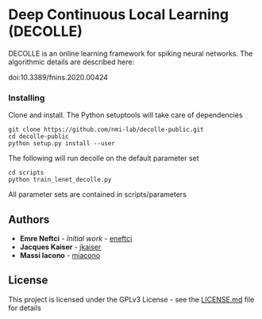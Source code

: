 # Deep Continuous Local Learning (DECOLLE)

DECOLLE is an online learning framework for spiking neural networks. The algorithmic details are described here:

doi:10.3389/fnins.2020.00424

### Installing
Clone and install. The Python setuptools will take care of dependencies
```
git clone https://github.com/nmi-lab/decolle-public.git
cd decolle-public
python setup.py install --user
```

The following will run decolle on the default parameter set
```
cd scripts
python train_lenet_decolle.py
```

All parameter sets are contained in scripts/parameters

## Authors

* **Emre Neftci** - *Initial work* - [eneftci](https://github.com/eneftci)
* **Jacques Kaiser** - [jkaiser](https://github.com/jkaiser)
* **Massi Iacono** - [miacono](https://github.com/miacono)

## License

This project is licensed under the GPLv3 License - see the [LICENSE.md](LICENSE.md) file for details
